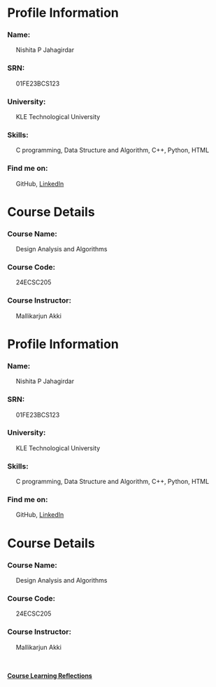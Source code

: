 # Profile Information


### Name: 
&nbsp;&nbsp;&nbsp;&nbsp; Nishita P Jahagirdar  
### SRN:
&nbsp;&nbsp;&nbsp;&nbsp; 01FE23BCS123  
### University: 
&nbsp;&nbsp;&nbsp;&nbsp; KLE Technological University  
### Skills:
&nbsp;&nbsp;&nbsp;&nbsp; C programming, Data Structure and Algorithm, C++, Python, HTML  
### Find me on:
&nbsp;&nbsp;&nbsp;&nbsp; GitHub, [LinkedIn](www.linkedin.com/in/nishita-jahagirdar) 

# Course Details

### Course Name:
&nbsp;&nbsp;&nbsp;&nbsp; Design Analysis and Algorithms
### Course Code: 
&nbsp;&nbsp;&nbsp;&nbsp; 24ECSC205
### Course Instructor:
&nbsp;&nbsp;&nbsp;&nbsp; Mallikarjun Akki
# Profile Information


### Name: 
&nbsp;&nbsp;&nbsp;&nbsp; Nishita P Jahagirdar  
### SRN:
&nbsp;&nbsp;&nbsp;&nbsp; 01FE23BCS123  
### University: 
&nbsp;&nbsp;&nbsp;&nbsp; KLE Technological University  
### Skills:
&nbsp;&nbsp;&nbsp;&nbsp; C programming, Data Structure and Algorithm, C++, Python, HTML  
### Find me on:
&nbsp;&nbsp;&nbsp;&nbsp; GitHub, [LinkedIn](www.linkedin.com/in/nishita-jahagirdar) 

# Course Details

### Course Name:
&nbsp;&nbsp;&nbsp;&nbsp; Design Analysis and Algorithms
### Course Code: 
&nbsp;&nbsp;&nbsp;&nbsp; 24ECSC205
### Course Instructor:
&nbsp;&nbsp;&nbsp;&nbsp; Mallikarjun Akki

<br></br>
[**Course Learning Reflections**](https://github.com/Nishita-Jahagirdar/NishitaPJ/blob/main/Course%20Learning%20Reflections)

